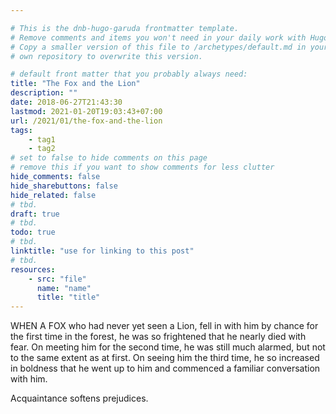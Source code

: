 ```yaml
---

# This is the dnb-hugo-garuda frontmatter template. 
# Remove comments and items you won't need in your daily work with Hugo.
# Copy a smaller version of this file to /archetypes/default.md in your
# own repository to overwrite this version.

# default front matter that you probably always need:
title: "The Fox and the Lion"
description: ""
date: 2018-06-27T21:43:30
lastmod: 2021-01-20T19:03:43+07:00
url: /2021/01/the-fox-and-the-lion
tags:
    - tag1
    - tag2
# set to false to hide comments on this page
# remove this if you want to show comments for less clutter
hide_comments: false
hide_sharebuttons: false
hide_related: false
# tbd.
draft: true
# tbd.
todo: true
# tbd.
linktitle: "use for linking to this post"
# tbd.
resources:
    - src: "file"
      name: "name"
      title: "title"
---
```

WHEN A FOX who had never yet seen a Lion, fell in with him by chance for the first time in the forest, he was so frightened that he nearly died with fear. On meeting him for the second time, he was still much alarmed, but not to the same extent as at first. On seeing him the third time, he so increased in boldness that he went up to him and commenced a familiar conversation with him.

Acquaintance softens prejudices.
